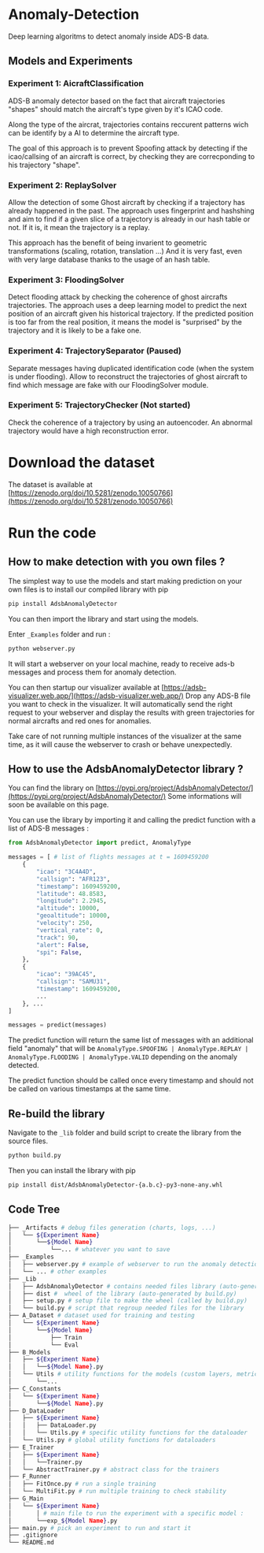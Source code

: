 # Anomaly-Detection
Deep learning algoritms to detect anomaly inside ADS-B data.

## Models and Experiments

### Experiment 1: AicraftClassification

ADS-B anomaly detector based on the fact that aircraft trajectories "shapes" should match the aircraft's type given
by it's ICAO code.

Along the type of the aircrat, trajectories contains reccurent patterns wich can be identify by a AI to
determine the aircraft type.

The goal of this approach is to prevent Spoofing attack by detecting if the icao/callsing of an aircraft is correct, by checking they are correcponding to his trajectory "shape".


### Experiment 2: ReplaySolver

Allow the detection of some Ghost aircraft by checking if a trajectory has already happened in the past.
The approach uses fingerprint and hashshing and aim to find if a given slice of a trajectory
is already in our hash table or not.
If it is, it mean the trajectory is a replay.

This approach has the benefit of being invarient to geometric transformations (scaling, rotation, translation ...)
And it is very fast, even with very large database thanks to the usage of an hash table.

### Experiment 3: FloodingSolver

Detect flooding attack by checking the coherence of ghost aircrafts trajectories.
The approach uses a deep learning model to predict the next position of an aircraft given his historical trajectory.
If the predicted position is too far from the real position, it means the model is "surprised" by the trajectory and it is likely to be a fake one.

### Experiment 4: TrajectorySeparator (Paused)

Separate messages having duplicated identification code (when the system is under flooding).
Allow to reconstruct the trajectories of ghost aircraft to find which message are fake with our FloodingSolver module.

### Experiment 5: TrajectoryChecker (Not started)

Check the coherence of a trajectory by using an autoencoder.
An abnormal trajectory would have a high reconstruction error.

# Download the dataset

The dataset is available at [https://zenodo.org/doi/10.5281/zenodo.10050766](https://zenodo.org/doi/10.5281/zenodo.10050766)


# Run the code

## How to make detection with you own files ?

The simplest way to use the models and start making prediction on your own files is to install our compiled library with pip

```bash
pip install AdsbAnomalyDetector
```

You can then import the library and start using the models.

Enter ```_Examples``` folder and run :

```bash
python webserver.py
```

It will start a webserver on your local machine, ready to receive ads-b messages and process them for anomaly detection.

You can then startup our visualizer available at [https://adsb-visualizer.web.app/](https://adsb-visualizer.web.app/)
Drop any ADS-B file you want to check in the visualizer. It will automatically send the right request to your webserver and display the results with green trajectories for normal aircrafts and red ones for anomalies.


Take care of not running multiple instances of the visualizer at the same time, as it will cause the webserver to crash or behave unexpectedly.

## How to use the AdsbAnomalyDetector library ?

You can find the library on [https://pypi.org/project/AdsbAnomalyDetector/](https://pypi.org/project/AdsbAnomalyDetector/)
Some informations will soon be available on this page.

You can use the library by importing it and calling the predict function with a list of ADS-B messages :

```python
from AdsbAnomalyDetector import predict, AnomalyType

messages = [ # list of flights messages at t = 1609459200
    {
        "icao": "3C4A4D",
        "callsign": "AFR123",
        "timestamp": 1609459200,
        "latitude": 48.8583,
        "longitude": 2.2945,
        "altitude": 10000,
        "geoaltitude": 10000,
        "velocity": 250,
        "vertical_rate": 0,
        "track": 90,
        "alert": False,
        "spi": False,
    },
    {
        "icao": "39AC45",
        "callsign": "SAMU31",
        "timestamp": 1609459200,
        ...
    }, ...
]

messages = predict(messages)
```

The predict function will return the same list of messages with an additional field "anomaly" that will be ```AnomalyType.SPOOFING | AnomalyType.REPLAY | AnomalyType.FLOODING | AnomalyType.VALID``` depending on the anomaly detected.

The predict function should be called once every timestamp and should not be called on various timestamps at the same time.

## Re-build the library

Navigate to the ```_lib``` folder and build script to create the library from the source files.

```bash
python build.py
```

Then you can install the library with pip

```bash
pip install dist/AdsbAnomalyDetector-{a.b.c}-py3-none-any.whl
```

## Code Tree

```bash
├── _Artifacts # debug files generation (charts, logs, ...)
│   └── ${Experiment Name}
│       └──${Model Name}
│           └──... # whatever you want to save
├── _Examples
│   ├── webserver.py # example of webserver to run the anomaly detection
│   └── ... # other examples
├── _Lib
│   ├── AdsbAnomalyDetector # contains needed files library (auto-generated by build.py)
│   ├── dist #  wheel of the library (auto-generated by build.py)
│   ├── setup.py # setup file to make the wheel (called by build.py)
│   └── build.py # script that regroup needed files for the library
├── A_Dataset # dataset used for training and testing
│   └── ${Experiment Name}
│       └──${Model Name}
│           ├── Train
│           └── Eval
├── B_Models
│   ├── ${Experiment Name}
│   │   └──${Model Name}.py
│   └── Utils # utility functions for the models (custom layers, metrics, ...)
│       └──...
├── C_Constants
│   └── ${Experiment Name}
│       └──${Model Name}.py
├── D_DataLoader
│   ├── ${Experiment Name}
│   │   ├── DataLoader.py
│   │   └── Utils.py # specific utility functions for the dataloader
│   └── Utils.py # global utility functions for dataloaders
├── E_Trainer
│   ├── ${Experiment Name}
│   │   └──Trainer.py
│   └── AbstractTrainer.py # abstract class for the trainers
├── F_Runner
│   ├── FitOnce.py # run a single training
│   └── MultiFit.py # run multiple training to check stability
├── G_Main
│   └── ${Experiment Name}
│       │ # main file to run the experiment with a specific model :
│       └──exp_${Model Name}.py
├── main.py # pick an experiment to run and start it
├── .gitignore
└── README.md
```